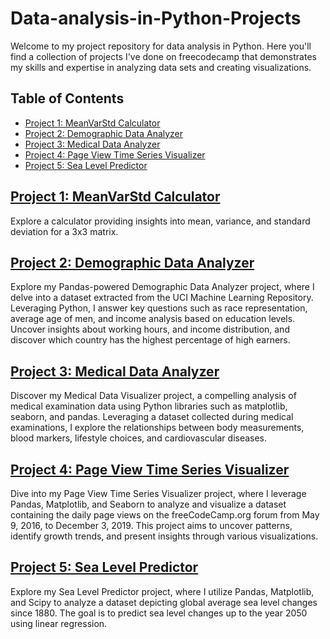# Data-analysis-in-Python-Projects

Welcome to my project repository for data analysis in Python. Here you'll find a collection of projects I've done on freecodecamp that demonstrates my skills and expertise in analyzing data sets and creating visualizations.

## Table of Contents

- [Project 1: MeanVarStd Calculator](https://github.com/ttu700/Data-analysis-in-Python-Projects/tree/1212e8f9b89dd80e80af205b6387ae1124ed9bce/freecodecamp%20projects/p1%20mean-var-std-calc)
- [Project 2: Demographic Data Analyzer](https://github.com/ttu700/Data-analysis-in-Python-Projects/tree/1212e8f9b89dd80e80af205b6387ae1124ed9bce/freecodecamp%20projects/p2%20demographic-data-analyzer)
- [Project 3: Medical Data Analyzer](https://github.com/ttu700/Data-analysis-in-Python-Projects/tree/1212e8f9b89dd80e80af205b6387ae1124ed9bce/freecodecamp%20projects/p3%20medical-data-visualizer)
- [Project 4: Page View Time Series Visualizer](https://github.com/ttu700/Data-analysis-in-Python-Projects/tree/1212e8f9b89dd80e80af205b6387ae1124ed9bce/freecodecamp%20projects/p4%20page-view-time-series-visualizer)
- [Project 5: Sea Level Predictor](https://github.com/ttu700/Data-analysis-in-Python-Projects/tree/1212e8f9b89dd80e80af205b6387ae1124ed9bce/freecodecamp%20projects/p5%20sea-level-predictor)

## [Project 1: MeanVarStd Calculator](https://github.com/ttu700/Data-analysis-in-Python-Projects/tree/1212e8f9b89dd80e80af205b6387ae1124ed9bce/freecodecamp%20projects/p1%20mean-var-std-calc)
Explore a calculator providing insights into mean, variance, and standard deviation for a 3x3 matrix.

## [Project 2: Demographic Data Analyzer](https://github.com/ttu700/Data-analysis-in-Python-Projects/tree/1212e8f9b89dd80e80af205b6387ae1124ed9bce/freecodecamp%20projects/p2%20demographic-data-analyzer) 
Explore my Pandas-powered Demographic Data Analyzer project, where I delve into a dataset extracted from the UCI Machine Learning Repository. Leveraging Python, I answer key questions such as race representation, average age of men, and income analysis based on education levels. Uncover insights about working hours, and income distribution, and discover which country has the highest percentage of high earners.

## [Project 3: Medical Data Analyzer](https://github.com/ttu700/Data-analysis-in-Python-Projects/tree/1212e8f9b89dd80e80af205b6387ae1124ed9bce/freecodecamp%20projects/p3%20medical-data-visualizer)
Discover my Medical Data Visualizer project, a compelling analysis of medical examination data using Python libraries such as matplotlib, seaborn, and pandas. Leveraging a dataset collected during medical examinations, I explore the relationships between body measurements, blood markers, lifestyle choices, and cardiovascular diseases.

## [Project 4: Page View Time Series Visualizer](https://github.com/ttu700/Data-analysis-in-Python-Projects/tree/1212e8f9b89dd80e80af205b6387ae1124ed9bce/freecodecamp%20projects/p4%20page-view-time-series-visualizer) 
Dive into my Page View Time Series Visualizer project, where I leverage Pandas, Matplotlib, and Seaborn to analyze and visualize a dataset containing the daily page views on the freeCodeCamp.org forum from May 9, 2016, to December 3, 2019. This project aims to uncover patterns, identify growth trends, and present insights through various visualizations.

## [Project 5: Sea Level Predictor](https://github.com/ttu700/Data-analysis-in-Python-Projects/tree/1212e8f9b89dd80e80af205b6387ae1124ed9bce/freecodecamp%20projects/p5%20sea-level-predictor) 
Explore my Sea Level Predictor project, where I utilize Pandas, Matplotlib, and Scipy to analyze a dataset depicting global average sea level changes since 1880. The goal is to predict sea level changes up to the year 2050 using linear regression.
